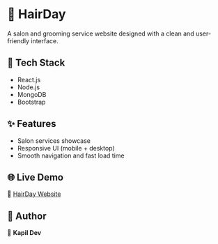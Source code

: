 # 💇 HairDay

A salon and grooming service website designed with a clean and user-friendly interface.  

## 🔧 Tech Stack
- React.js  
- Node.js  
- MongoDB  
- Bootstrap  

## ✨ Features
- Salon services showcase  
- Responsive UI (mobile + desktop)  
- Smooth navigation and fast load time  

## 🌐 Live Demo
🔗 [HairDay Website](https://hairday.in/)

## 📌 Author
👤 **Kapil Dev**
 
